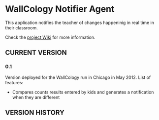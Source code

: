 # WallCology Notifier Agent

This application notifies the teacher of changes happeninig in real time in their classroom.

Check the [project Wiki](http://phenomena.evl.uic.edu/wiki/index.php/WallCology) for more information.


## CURRENT VERSION

### 0.1
Version deployed for the WallCology run in Chicago in May 2012.
List of features:
- Compares counts results entered by kids and generates a notification when they are different


## VERSION HISTORY


